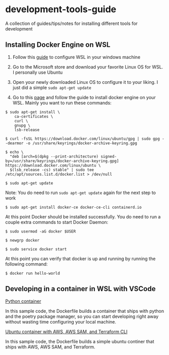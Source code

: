 # development-tools-guide
A collection of guides/tips/notes for installing different tools for development

## Installing Docker Engine on WSL

1. Follow this [guide](https://docs.microsoft.com/en-us/windows/wsl/install) to configure WSL in your windows machine

2. Go to the Microsoft store and download your favorite Linux OS for WSL. I personally use Ubuntu

3. Open your newly downloaded Linux OS to configure it to your liking. I just did a simple `sudo apt-get update`

3. Go to this [page](https://docs.docker.com/engine/install/) and follow the guide to install docker engine on your WSL. Mainly you want to run these commands:

```
$ sudo apt-get install \
    ca-certificates \
    curl \
    gnupg \
    lsb-release

```

```
$ curl -fsSL https://download.docker.com/linux/ubuntu/gpg | sudo gpg --dearmor -o /usr/share/keyrings/docker-archive-keyring.gpg
```

```
$ echo \
  "deb [arch=$(dpkg --print-architecture) signed-by=/usr/share/keyrings/docker-archive-keyring.gpg] https://download.docker.com/linux/ubuntu \
  $(lsb_release -cs) stable" | sudo tee /etc/apt/sources.list.d/docker.list > /dev/null
```

```
$ sudo apt-get update 
```
Note: You do need to run `sudo apt-get update` again for the next step to work

```
$ sudo apt-get install docker-ce docker-ce-cli containerd.io
```

At this point Docker should be installed successfully. You do need to run a couple extra commands to start Docker Daemon:

```
$ sudo usermod -aG docker $USER
```

```
$ newgrp docker
```

```
$ sudo service docker start
```

At this point you can verify that docker is up and running by running the following command:

```
$ docker run hello-world
```

## Developing in a container in WSL with VSCode

[Python container](https://github.com/ricecrispy/development-tools-guide/tree/main/python-poetry-container)

In this sample code, the Dockerfile builds a container that ships with python and the poetry package manager, so you can start developing right away without wasting time configuring your local machine.

[Ubuntu container with AWS, AWS SAM, and Terraform CLI](https://github.com/ricecrispy/development-tools-guide/tree/main/aws-cli-container)

In this sample code, the Dockerfile builds a simple ubuntu continer that ships with AWS, AWS SAM, and Terraform.